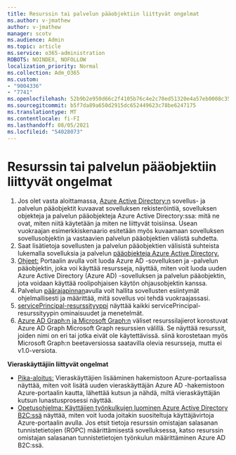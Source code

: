 ```yaml
---
title: Resurssin tai palvelun pääobjektiin liittyvät ongelmat
ms.author: v-jmathew
author: v-jmathew
manager: scotv
ms.audience: Admin
ms.topic: article
ms.service: o365-administration
ROBOTS: NOINDEX, NOFOLLOW
localization_priority: Normal
ms.collection: Adm_O365
ms.custom:
- "9004336"
- "7741"
ms.openlocfilehash: 52b9b2e950d66c2f4105b76c4e2c70ed51320e4a57eb0008c353a9587fcc6510
ms.sourcegitcommit: b5f7da89a650d2915dc652449623c78be6247175
ms.translationtype: MT
ms.contentlocale: fi-FI
ms.lasthandoff: 08/05/2021
ms.locfileid: "54028073"
---
```

# <a name="issues-with-a-resource-or-service-principal"></a>Resurssin tai palvelun pääobjektiin liittyvät ongelmat

1. Jos olet vasta aloittamassa, [Azure Active Directory:n](https://docs.microsoft.com/azure/active-directory/develop/app-objects-and-service-principals) sovellus- ja palvelun pääobjektit kuvaavat sovelluksen rekisteröintiä, sovelluksen objekteja ja palvelun pääobjekteja Azure Active Directory:ssa: mitä ne ovat, miten niitä käytetään ja miten ne liittyvät toisiinsa. Usean vuokraajan esimerkkiskenaario esitetään myös kuvaamaan sovelluksen sovellusobjektin ja vastaavien palvelun pääobjektien välistä suhdetta.
2. Saat lisätietoja sovellusten ja palvelun pääobjektien välisistä suhteista lukemalla sovelluksia ja palvelun [pääobjekteja Azure Active Directory.](https://docs.microsoft.com/azure/active-directory/develop/app-objects-and-service-principals)
3. [Ohjeet:](https://docs.microsoft.com/azure/active-directory/develop/howto-create-service-principal-portal) Portaalin avulla voit luoda Azure AD -sovelluksen ja -palvelun pääobjektin, joka voi käyttää resursseja, näyttää, miten voit luoda uuden Azure Active Directory (Azure AD) -sovelluksen ja palvelun pääobjektin, jota voidaan käyttää roolipohjaisen käytön ohjausobjektin kanssa.
4. Palvelun [päärajapinnan](https://docs.microsoft.com/graph/api/resources/serviceprincipal)avulla voit hallita sovellusten esiintymät ohjelmallisesti ja määrittää, mitä sovellus voi tehdä vuokraajassasi.
5. [servicePrincipal-resurssityyppi](https://docs.microsoft.com/graph/api/resources/serviceprincipal) näyttää kaikki servicePrincipal-resurssityypin ominaisuudet ja menetelmät.
6. [Azure AD Graph:n ja Microsoft Graph:n](https://docs.microsoft.com/graph/migrate-azure-ad-graph-resource-differences) väliset resurssilajierot korostuvat Azure AD Graph Microsoft Graph resurssien välillä. Se näyttää resurssit, joiden nimi on eri tai jotka eivät ole käytettävissä. siinä korostetaan myös Microsoft Graph:n beetaversiossa saatavilla olevia resursseja, mutta ei v1.0-versiota.

**Vieraskäyttäjiin liittyvät ongelmat**

- [Pika-aloitus:](https://docs.microsoft.com/azure/active-directory/external-identities/b2b-quickstart-add-guest-users-portal#prerequisites) Vieraskäyttäjien lisääminen hakemistoon Azure-portaalissa näyttää, miten voit lisätä uuden vieraskäyttäjän Azure AD -hakemistoon Azure-portaalin kautta, lähettää kutsun ja nähdä, miltä vieraskäyttäjän kutsun lunastusprosessi näyttää.
- [Opetusohjelma: Käyttäjien työnkulkujen luominen Azure Active Directory B2C:ssä](https://docs.microsoft.com/azure/active-directory-b2c/tutorial-create-user-flows) näyttää, miten voit luoda joitakin suositeltuja käyttäjävirtoja Azure-portaalin avulla. Jos etsit tietoja resurssin omistajan salasanan tunnistetietojen (ROPC) määrittämisestä sovelluksessa, katso resurssin omistajan salasanan tunnistetietojen työnkulun määrittäminen Azure AD B2C:ssä.
